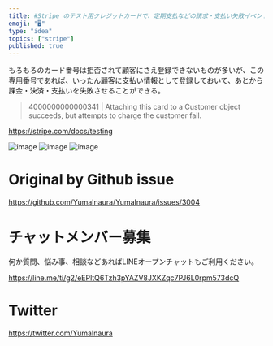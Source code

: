 ```yaml
---
title: #Stripe のテスト用クレジットカードで、定期支払などの請求・支払い失敗イベントを発生させたい時のカード番号 ( 40000000000
emoji: "🖥"
type: "idea"
topics: ["stripe"]
published: true
---
```


もろもろのカード番号は拒否されて顧客にさえ登録できないものが多いが、この専用番号であれば、いったん顧客に支払い情報として登録しておいて、あとから課金・決済・支払いを失敗させることができる。

>4000000000000341 | Attaching this card to a Customer object succeeds, but attempts to charge the customer fail.

https://stripe.com/docs/testing


![image](https://user-images.githubusercontent.com/13635059/75203376-482da400-57b1-11ea-845d-67f4bbb33f8e.png)
![image](https://user-images.githubusercontent.com/13635059/75203388-4cf25800-57b1-11ea-89fa-6fcd84ea10f9.png)
![image](https://user-images.githubusercontent.com/13635059/75203437-65fb0900-57b1-11ea-9851-92817cd992fa.png)


# Original by Github issue

https://github.com/YumaInaura/YumaInaura/issues/3004








<!-- Update From Qiita API -->

# チャットメンバー募集


何か質問、悩み事、相談などあればLINEオープンチャットもご利用ください。

https://line.me/ti/g2/eEPltQ6Tzh3pYAZV8JXKZqc7PJ6L0rpm573dcQ





# Twitter


https://twitter.com/YumaInaura


<!-- Update From Qiita API -->


